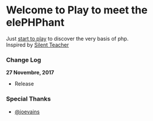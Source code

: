 # Welcome to Play to meet the elePHPhant


Just [start to play](http://wptemplates.pehaa.com/elephphant) to discover the very basis of php.  
Inspired by [Silent Teacher](http://silentteacher.toxicode.fr/)

### Change Log

**27 Novembre, 2017**
* Release

### Special Thanks

* [@joevains](https://twitter.com/joevains)
